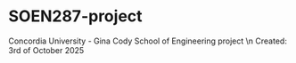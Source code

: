 # SOEN287-project

Concordia University - Gina Cody School of Engineering project \n
Created: 3rd of October 2025

